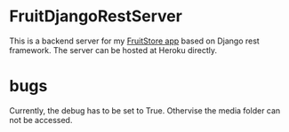 # FruitDjangoRestServer
This is a backend server for my [FruitStore app](https://github.com/luchenn/FruitStore) based on Django rest framework.
The server can be hosted at Heroku directly.

# bugs
Currently, the debug has to be set to True. Othervise the media folder can not be accessed.
